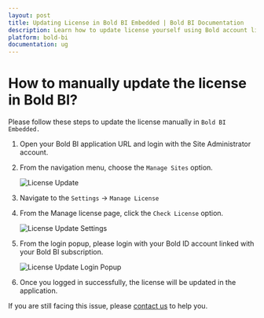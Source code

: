 ```yaml
---
layout: post
title: Updating License in Bold BI Embedded | Bold BI Documentation
description: Learn how to update license yourself using Bold account linked with your subscription in Bold BI application.
platform: bold-bi
documentation: ug
---
```


# How to manually update the license in Bold BI?

Please follow these steps to update the license manually in `Bold BI Embedded.` 

1. Open your Bold BI application URL and login with the Site Administrator account.

2. From the navigation menu, choose the `Manage Sites` option.
   
   ![License Update](/bold-bi-docs/static/assets/embedded/faq/images/license-update-image.png)

3. Navigate to the `Settings` -> `Manage License` 

4. From the Manage license page, click the `Check License` option.
   
   ![License Update Settings](/bold-bi-docs/static/assets/embedded/faq/images/license-update-settings.png)

5. From the login popup, please login with your Bold ID account linked with your Bold BI subscription.
   
   ![License Update Login Popup](/bold-bi-docs/static/assets/embedded/faq/images/license-update-login-popup.jpeg)

6. Once you logged in successfully, the license will be updated in the application.

If you are still facing this issue, please [contact us](https://www.boldbi.com/support) to help you.
